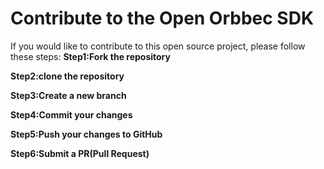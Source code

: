 # Contribute to the Open Orbbec SDK

If you would like to contribute to this open source project, please follow these steps:
**Step1:Fork the repository**


**Step2:clone the repository**



**Step3:Create a new branch**



**Step4:Commit your changes**



**Step5:Push your changes to GitHub**



**Step6:Submit a PR(Pull Request)**

